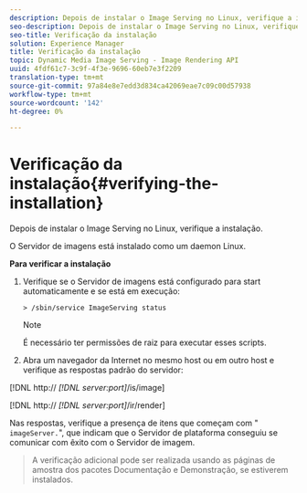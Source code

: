 ```yaml
---
description: Depois de instalar o Image Serving no Linux, verifique a instalação.
seo-description: Depois de instalar o Image Serving no Linux, verifique a instalação.
seo-title: Verificação da instalação
solution: Experience Manager
title: Verificação da instalação
topic: Dynamic Media Image Serving - Image Rendering API
uuid: 4fdf61c7-3c9f-4f3e-9696-60eb7e3f2209
translation-type: tm+mt
source-git-commit: 97a84e8e7edd3d834ca42069eae7c09c00d57938
workflow-type: tm+mt
source-wordcount: '142'
ht-degree: 0%

---
```



# Verificação da instalação{#verifying-the-installation}

Depois de instalar o Image Serving no Linux, verifique a instalação.

O Servidor de imagens está instalado como um daemon Linux.

**Para verificar a instalação**

1. Verifique se o Servidor de imagens está configurado para start automaticamente e se está em execução:

   `> /sbin/service ImageServing status`

   >[!NOTE]
   >
   >É necessário ter permissões de raiz para executar esses scripts.

1. Abra um navegador da Internet no mesmo host ou em outro host e verifique as respostas padrão do servidor:

[!DNL http:// *[!DNL server:port]*/is/image]

[!DNL http:// *[!DNL server:port]*/ir/render]

Nas respostas, verifique a presença de itens que começam com &quot; `imageServer.`&quot;, que indicam que o Servidor de plataforma conseguiu se comunicar com êxito com o Servidor de imagem.
>A verificação adicional pode ser realizada usando as páginas de amostra dos pacotes Documentação e Demonstração, se estiverem instalados.

